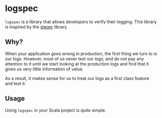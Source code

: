 # logspec

`logspec` is a library that allows developers to verify their logging. This library is inspired by the [glager](https://github.com/st3v/glager)
library.

## Why?

When your application goes wrong in production, the first thing we turn to is our logs. However, most of us never test
our logs, and do not pay any attention to it until we start looking at the production logs and find that it gives us very
little information of value.

As a result, it makes sense for us to treat our logs as a first class feature and test it.



## Usage

Using `logspec` in your Scala project is quite simple.





